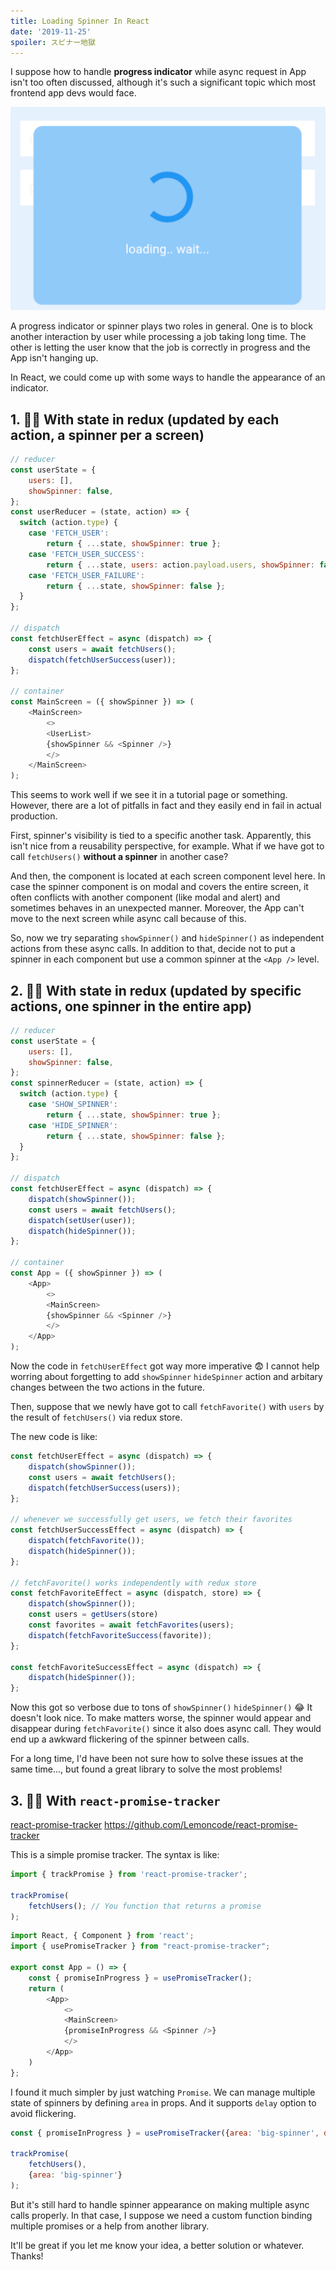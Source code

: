 ```yaml
---
title: Loading Spinner In React
date: '2019-11-25'
spoiler: スピナー地獄
---
```


I suppose how to handle **progress indicator** while async request in App isn't too often discussed, although it's such a significant topic which most frontend app devs would face.

![](spinner.png)

A progress indicator or spinner plays two roles in general. One is to block another interaction by user while processing a job taking long time. The other is letting the user know that the job is correctly in progress and the App isn't hanging up.

In React, we could come up with some ways to handle the appearance of an indicator.

## 1. 🙅‍♂️ With state in redux (updated by each action, a spinner per a screen)

```js
// reducer
const userState = {
    users: [],
    showSpinner: false,
};
const userReducer = (state, action) => {
  switch (action.type) {
    case 'FETCH_USER':
        return { ...state, showSpinner: true };
    case 'FETCH_USER_SUCCESS':
        return { ...state, users: action.payload.users, showSpinner: false };
    case 'FETCH_USER_FAILURE':
        return { ...state, showSpinner: false };
  }
};

// dispatch
const fetchUserEffect = async (dispatch) => {
    const users = await fetchUsers();
    dispatch(fetchUserSuccess(user));
};

// container
const MainScreen = ({ showSpinner }) => (
    <MainScreen>
        <>
        <UserList>
        {showSpinner && <Spinner />}
        </>
    </MainScreen>
);
```

This seems to work well if we see it in a tutorial page or something. However, there are a lot of pitfalls in fact and they easily end in fail in actual production.

First, spinner's visibility is tied to a specific another task. Apparently, this isn't nice from a reusability perspective, for example. What if we have got to call `fetchUsers()` **without a spinner** in another case?

And then, the <Spinner /> component is located at each screen component level here. In case the spinner component is on modal and covers the entire screen, it often conflicts with another component (like modal and alert) and sometimes behaves in an unexpected manner. Moreover, the App can't move to the next screen while async call because of this.

So, now we try separating `showSpinner()` and `hideSpinner()` as independent actions from these async calls. In addition to that, decide not to put a spinner in each component but use a common spinner at the `<App />` level.

## ‍2. 🙅‍♂️ With state in redux (updated by specific actions, one spinner in the entire app)

```js
// reducer
const userState = {
    users: [],
    showSpinner: false,
};
const spinnerReducer = (state, action) => {
  switch (action.type) {
    case 'SHOW_SPINNER':
        return { ...state, showSpinner: true };
    case 'HIDE_SPINNER':
        return { ...state, showSpinner: false };
  }
};

// dispatch
const fetchUserEffect = async (dispatch) => {
    dispatch(showSpinner());
    const users = await fetchUsers();
    dispatch(setUser(user));
    dispatch(hideSpinner());
};

// container
const App = ({ showSpinner }) => (
    <App>
        <>
        <MainScreen>
        {showSpinner && <Spinner />}
        </>
    </App>
);
```

Now the code in `fetchUserEffect` got way more imperative 😨 I cannot help worring about forgetting to add `showSpinner` `hideSpinner` action and arbitary changes between the two actions in the future.

Then, suppose that we newly have got to call `fetchFavorite()` with `users` by the result of `fetchUsers()` via redux store. 

The new code is like:

```js
const fetchUserEffect = async (dispatch) => {
    dispatch(showSpinner());
    const users = await fetchUsers();
    dispatch(fetchUserSuccess(users));
};

// whenever we successfully get users, we fetch their favorites
const fetchUserSuccessEffect = async (dispatch) => {
    dispatch(fetchFavorite());
    dispatch(hideSpinner());
};

// fetchFavorite() works independently with redux store
const fetchFavoriteEffect = async (dispatch, store) => {
    dispatch(showSpinner());
    const users = getUsers(store)
    const favorites = await fetchFavorites(users);
    dispatch(fetchFavoriteSuccess(favorite));
};

const fetchFavoriteSuccessEffect = async (dispatch) => {
    dispatch(hideSpinner());
};
```

Now this got so verbose due to tons of `showSpinner()` `hideSpinner()` 😂 It doesn't look nice. To make matters worse, the spinner would appear and disappear during `fetchFavorite()` since it also does async call. They would end up a awkward flickering of the spinner between calls.

For a long time, I'd have been not sure how to solve these issues at the same time..., but found a great library to solve the most problems!

## 3. 🙆‍♂️ With `react-promise-tracker`

[react-promise-tracker](https://github.com/Lemoncode/react-promise-tracker)
https://github.com/Lemoncode/react-promise-tracker

This is a simple promise tracker. The syntax is like:

```js
import { trackPromise } from 'react-promise-tracker';

trackPromise(
    fetchUsers(); // You function that returns a promise
);
```

```js
import React, { Component } from 'react';
import { usePromiseTracker } from "react-promise-tracker";

export const App = () => {
    const { promiseInProgress } = usePromiseTracker();
    return (
        <App>
            <>
            <MainScreen>
            {promiseInProgress && <Spinner />}
            </>
        </App>
    )
};
```

I found it much simpler by just watching `Promise`. We can manage multiple state of spinners by defining `area` in props. And it supports `delay` option to avoid flickering.

```js
const { promiseInProgress } = usePromiseTracker({area: 'big-spinner', delay: 500});

trackPromise(
    fetchUsers(),
    {area: 'big-spinner'}
);
```

But it's still hard to handle spinner appearance on making multiple async calls properly. In that case, I suppose we need a custom function binding multiple promises or a help from another library.

It'll be great if you let me know your idea, a better solution or whatever. Thanks!
